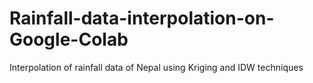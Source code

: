 # Rainfall-data-interpolation-on-Google-Colab
Interpolation of rainfall data of Nepal using Kriging and IDW techniques 
